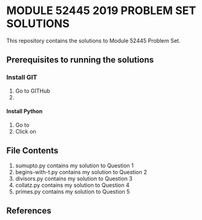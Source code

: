 #   MODULE 52445 2019 PROBLEM SET SOLUTIONS
This repository contains the solutions to Module 52445 Problem Set.

## Prerequisites to running the solutions

### Install GIT
1. Go to GITHub
2. 

#### Install Python
1. Go to 
2. Click on

## File Contents

1. sumupto.py contains my solution to Question 1 
2. begins-with-t.py contains my solution to Question 2
3. divisors.py contains my solution to Question 3
4. collatz.py contains my solution to Question 4
5. primes.py contains my solution to Question 5

## References

